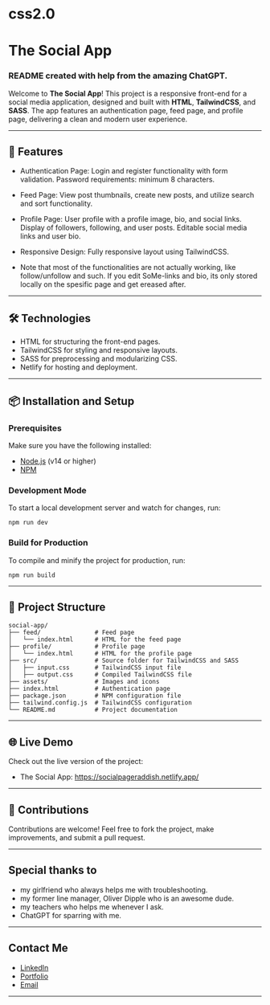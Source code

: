 # css2.0
# The Social App
### README created with help from the amazing ChatGPT.

Welcome to **The Social App**! This project is a responsive front-end for a social media application, designed and built with **HTML**, **TailwindCSS**, and **SASS**. The app features an authentication page, feed page, and profile page, delivering a clean and modern user experience.

---

## 🚀 Features

- Authentication Page: Login and register functionality with form validation. Password requirements: minimum 8 characters.
- Feed Page: View post thumbnails, create new posts, and utilize search and sort functionality. 
- Profile Page: User profile with a profile image, bio, and social links. Display of followers, following, and user posts. Editable social media links and user bio.
- Responsive Design: Fully responsive layout using TailwindCSS.

- Note that most of the functionalities are not actually working, like follow/unfollow and such. If you edit SoMe-links and bio, its only stored locally on the spesific page and get ereased after. 

---

## 🛠️ Technologies

- HTML for structuring the front-end pages.
- TailwindCSS for styling and responsive layouts.
- SASS for preprocessing and modularizing CSS.
- Netlify for hosting and deployment.

---

## 📦 Installation and Setup

### Prerequisites
Make sure you have the following installed:
- [Node.js](https://nodejs.org/) (v14 or higher)
- [NPM](https://www.npmjs.com/)

### Development Mode
To start a local development server and watch for changes, run:
```
npm run dev
```

### Build for Production
To compile and minify the project for production, run:
```
npm run build
```

---

## 📁 Project Structure

```
social-app/
├── feed/               # Feed page
│   └── index.html      # HTML for the feed page
├── profile/            # Profile page
│   └── index.html      # HTML for the profile page
├── src/                # Source folder for TailwindCSS and SASS
│   ├── input.css       # TailwindCSS input file
│   ├── output.css      # Compiled TailwindCSS file
├── assets/             # Images and icons
├── index.html          # Authentication page
├── package.json        # NPM configuration file
├── tailwind.config.js  # TailwindCSS configuration
└── README.md           # Project documentation
```

---

## 🌐 Live Demo

Check out the live version of the project:
- The Social App: https://socialpageraddish.netlify.app/

---

## 🤝 Contributions

Contributions are welcome! Feel free to fork the project, make improvements, and submit a pull request.

---

## Special thanks to
- my girlfriend who always helps me with troubleshooting.
- my former line manager, Oliver Dipple who is an awesome dude.
- my teachers who helps me whenever I ask.
- ChatGPT for sparring with me. 

---

## Contact Me

- [LinkedIn](https://www.linkedin.com/in/petter-r%C3%B8nning-80602613a/)
- [Portfolio](https://raddishaisportfolio.netlify.app/)
- [Email](mailto:petter.arbeid@gmail.com)

---